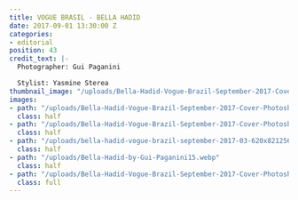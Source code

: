 ```yaml
---
title: VOGUE BRASIL - BELLA HADID
date: 2017-09-01 13:30:00 Z
categories:
- editorial
position: 43
credit_text: |-
  Photographer: Gui Paganini

  Stylist: Yasmine Sterea
thumbnail_image: "/uploads/Bella-Hadid-Vogue-Brazil-September-2017-Cover-Photoshoot01.jpg"
images:
- path: "/uploads/Bella-Hadid-Vogue-Brazil-September-2017-Cover-Photoshoot02.jpg"
  class: half
- path: "/uploads/Bella-Hadid-Vogue-Brazil-September-2017-Cover-Photoshoot01-4bc53b.jpg"
  class: half
- path: "/uploads/bella-hadid-vogue-brazil-september-2017-03-620x82125610476711b55a887e58c1fa6aca21c_thumb.jpg"
  class: half
- path: "/uploads/Bella-Hadid-by-Gui-Paganini15.webp"
  class: half
- path: "/uploads/Bella-Hadid-Vogue-Brazil-September-2017-Cover-Photoshoot06.jpg"
  class: full
---
```


